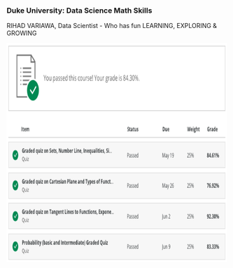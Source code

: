 ### Duke University: Data Science Math Skills
RIHAD VARIAWA, Data Scientist - Who has fun LEARNING, EXPLORING & GROWING

<img src="./image_gallery/dsms.png" width="750" height="500"/>

